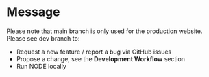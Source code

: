 # Message
Please note that main branch is only used for the production website. Please see dev branch to: 
- Request a new feature / report a bug via GitHub issues
- Propose a change, see the __Development Workflow__ section
- Run NODE locally
